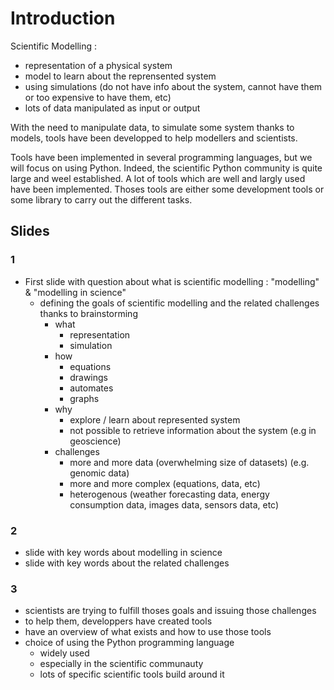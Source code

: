 # Introduction

Scientific Modelling : 
- representation of a physical system
- model to learn about the reprensented system
- using simulations (do not have info about the system, cannot have them or too expensive to have them, etc)
- lots of data manipulated as input or output

With the need to manipulate data, to simulate some system thanks to models, tools have been developped to help modellers and scientists.

Tools have been implemented in several programming languages, but we will focus on using Python. Indeed, the scientific Python community is quite large and weel established. A lot of tools which are well and largly used have been implemented. Thoses tools are either some development tools or some library to carry out the different tasks.


## Slides

### 1

- First slide with question about what is scientific modelling : "modelling" & "modelling in science" 
    - defining the goals of scientific modelling and the related challenges thanks to brainstorming
        - what
            - representation
            - simulation
        - how
            - equations
            - drawings
            - automates
            - graphs
        - why
            - explore / learn about represented system
            - not possible to retrieve information about the system (e.g in geoscience)
        - challenges
            - more and more data (overwhelming size of datasets) (e.g. genomic data)
            - more and more complex (equations, data, etc)
            - heterogenous (weather forecasting data, energy consumption data, images data, sensors data, etc)

### 2 
- slide with key words about modelling in science
- slide with key words about the related challenges

### 3 
- scientists are trying to fulfill thoses goals and issuing those challenges
- to help them, developpers have created tools
- have an overview of what exists and how to use those tools
- choice of using the Python programming language
    - widely used
    - especially in the scientific communauty
    - lots of specific scientific tools build around it